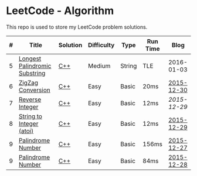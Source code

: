 # LeetCode - Algorithm
This repo is used to store my LeetCode problem solutions.

| # | Title | Solution | Difficulty | Type | Run Time| Blog |
|---| ----- | -------- | ---------- |--------|------|------|
| 5 |[Longest Palindromic Substring][5]| [C++][500] | 	Medium | String | TLE |2016-01-03|
| 6 |[ZigZag Conversion][6]| [C++][600] | Easy | Basic | 20ms |[2015-12-30][620]|
| 7 |[Reverse Integer][7]| [C++][700] | Easy | Basic | 12ms |*2015-12-29*|
| 8 |[String to Integer (atoi)][8]| [C++][800] | Easy | Basic | 12ms |[2015-12-29][820]|
| 9 |[Palindrome Number][9]| [C++][900] | Easy | Basic | 156ms |[2015-12-27][920]|
| 9 |[Palindrome Number][9]| [C++][901] | Easy | Basic | 84ms |[2015-12-28][920]|




[9]: https://leetcode.com/problems/palindrome-number/
[900]: https://github.com/MummyDing/LeetCode/blob/master/C%2B%2B/Palindrome_Number/main.cpp
[901]: https://github.com/MummyDing/LeetCode/blob/master/C%2B%2B/Palindrome_Number_1/main.cpp
[920]: http://blog.csdn.net/mummyding/article/details/50420204

[8]: https://leetcode.com/problems/string-to-integer-atoi/
[800]: https://github.com/MummyDing/LeetCode/blob/master/C%2B%2B/String_to_Integer/main.cpp
[820]: http://blog.csdn.net/mummyding/article/details/50429180

[7]: https://leetcode.com/problems/reverse-integer/
[700]: https://github.com/MummyDing/LeetCode/blob/master/C%2B%2B/Reverse%20Integer/main.cpp

[6]: https://leetcode.com/problems/zigzag-conversion/
[600]: https://github.com/MummyDing/LeetCode/blob/master/C%2B%2B/ZigZag%20Conversion/main.cpp
[620]: http://blog.csdn.net/mummyding/article/details/50437625

[5]:https://leetcode.com/problems/longest-palindromic-substring/
[500]:https://github.com/MummyDing/LeetCode/blob/master/C%2B%2B/Longest%20Palindromic%20Substring/main.cpp

